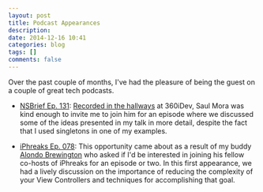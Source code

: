 ```yaml
---
layout: post
title: Podcast Appearances
description: 
date: 2014-12-16 10:41
categories: blog
tags: []
comments: false
---
```


Over the past couple of months, I've had the pleasure of being the guest on a couple of great tech podcasts.

* [NSBrief Ep. 131](http://nsbrief.com/131-jay-thrash): [Recorded in the hallways] at 360iDev, Saul Mora was kind enough to invite me to join him for an episode where we discussed some of the ideas presented in my talk in more detail, despite the fact that I used singletons in one of my examples. 

* [iPhreaks Ep. 078](http://devchat.tv/iphreaks/078-iphreaks-show-skinny-controllers-with-jay-thrash): This opportunity came about as a result of my buddy [Alondo Brewington] who asked if I'd be interested in joining his fellow co-hosts of iPhreaks for an episode or two. In this first appearance, we had a lively discussion on the importance of reducing the complexity of your View Controllers and techniques for accomplishing that goal.

[Recorded in the hallways]: https://www.flickr.com/photos/abunur/15181013796/in/set-72157646769297156

[ViewController talk at 360iDev]: http://jaythrash.com/blog/2014/08/25/building-better-viewcontrollers

[Alondo Brewington]: https://twitter.com/abrewing